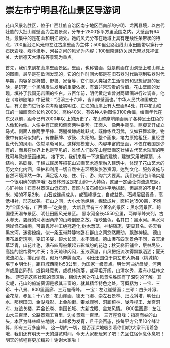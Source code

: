 # 崇左市宁明县花山景区导游词
花山风景名胜区，位于广西壮族自治区南宁地区西南部的宁明、龙两县境，以古代壮族的大批山崖壁画为主要景观，分布于2800多平方里范围之内，大壁画有64处，最集中的是花山和明江两处。她的风光分布在地域上具有连续性条带状的特点，200里沿江风光带左江古崖壁画为主体；500里公路沿线山水田园带以穿行于石灰岩峰、峰林洼地、河谷之间的风光为内容；100里南疆边关风光带以凭祥谊关、大新德天大瀑布等景观为重点。

首先，我们来到花山崖壁画景区。壁画，也称岩画，就是刻画在山洞壁上和山崖上的图画，最早是在欧洲发现的，它的创作时间大都是在旧石器时代后期到铁器时代早期，内容多是狩猎、野兽、家畜等，它们是人类祖先生活情景和思想智慧的反映，是研究一个民族发生发展的重要依据，有着非常珍贵的价值。花山壁画的发现，填补了我国无岩画的空白。五百年前，明代黄定宜曾对两壁画进行过调查。他在《考辨随笔》中记载：“沿溪三十六峰，皆山岸壁画也。”中华人民共和国成立后，有关部门进行多次考察证实明江、左江的山崖上有大壁画64处，其中花山临江的一幅画面全长约200米，高约40米，有各种人物图像3100余幅，绘画年代在东汉以前，距今已有2000年以
上的历史了。花山整座峭崖画满了各种呈土红色的人像和物像。人像中有正面和侧面两种姿势。正面人　像两手高举、两脚叉开成立马式。侧面人像两手平伸、两腿微蹲成跳跃式，既像练兵习武，又如狂舞欢歌。物像中有似马似狗的，有像藤牌、锣鼓、太阳的。整个画象，笔力原始粗狂，虽经世世代代的风雨，依然清晰可见。这样规模宏大、内容丰富的壁画，不仅在我国是少有的，而且在世界上也是罕见的，难怪人们说花山崖壁画这壮族古代艺术璀璨的明珠可与敦煌壁画媲美。
接下来，我们来看一下这里的建筑，建筑采用坡屋顶、木结构、吊脚楼、干栏式民居等把花山岩画艺术造型融入建筑中，体现了花山艺术的历史文化内涵，保护和利用一切自然生态环境和旅游资源，达到文化、服务设施与自然环境浑然一体，满足客人吃、住、行、游、购六大要素。我们来到花山确实是一个很明确的选择哦!
石景林景区是花山的一大特色，这里一定会让你流连忘返，心旷神怡！石景林景区山低石奇，景区内虽石峰如林平地拔起，但最高的不足40米，矮的不足2米，山石或连绵成从，或孤峰挺立，自成盆景。石峰层层叠叠，高低相衬，形态优美。石山之间，大小水池纵横，绵延成片，面积达1500亩，不愧为“全国少有，广西第一”之美誉。
 大新县里有三个著名的景区：黑水河景区、跨国德天瀑布景区、明仕田园风光景区。
  黑水河全长4550公里，两岸翠峰夹列，古木参天，碧绿的河水因两岸的山峰倒影之故，相映黛色，名其曰：黑水河。黑水河两岸怪石嶙峋，可谓鬼斧神工绝冠造化;树木葱茏，神秘旖旎，更显其名。冬天看黑水河，迷雾缭绕，似一条玉带静静地卧在群山之间悠然舞动，飘渺神秘。
  德山瀑布雄奇瑰丽，变幻多姿，碧水长流，永不涸竭。德山瀑布四季景色不同，春天凌草泛青，山花吐艳，瀑布四周被鑲起五彩缤纷的花边；秋天梯田铺金，层林尽染，高挂的银帘雾气冲天；冬天琼珠闪闪，玉液潺瀑，山风把细流吹得飘飘洒洒；夏天激流如龙，排山倒海，似万马奔腾而来。
明仕田园位于崇左市大新县（桃城镇）堪于乡明仕村，距县城西南约53公里，为国家一级景点。明仕河曲折盘旋，河两岸或层峦阵列，或群峰竞秀，或枫林疏落，或平坦开阔，山清水秀，素有小桂林之称。
  游览完这些壮观的景区后，相信大家对花山风景名胜区有了深刻的了解。其实呢，花山的旅游资源是极其丰富的，就其精华特色之处，可概括为：一宝、三珍、十八景、800里画廊、三万座奇峰。
  一宝：左江崖壁画；三珍：白头叶猴、金花茶、赤鱼；十八景：花山崖画、德天飞瀑、崇左石景林、归龙斜塔、明仕山水、那榜田园、金湖峰影、上金船街、攀龙观猴、洞廊榕林、陇呼枧王、龙宫洞府、友谊关楼、弄金长卷、南国长城、大新龙眼、金龙风情。
 800里画廊：左江山水三百里、公路景观五百里、边关景观一百里。
 三万座奇峰：指高而尖的山头，本区为峰林峰丛地貌，山峰极为发肓，且千姿百态，按每平方公里10个峰计算，即有三万多座峰。
这一切的一切，是否深深地吸引着你们呢!大家不用着急哦，我们还有明天一天的游览时间，今天大家都玩累了吧！先回住宿休息休息吧！明天的旅程将更加精彩！谢谢大家啦！